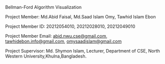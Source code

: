 Bellman-Ford Algorithm Visualization

Project Member: Md.Abid Faisal, Md.Saad Islam Omy, Tawhid Islam Ebon

Project Member ID: 20212054010, 20212028010, 20212049010

Project Member Email: abid.nwu.cse@gmail.com, tawhidebon.info@gmail.com, omysaadislam@gmail.com

Project Supervisor: Md. Shymon Islam, Lecturer, Department of CSE, North Western University,Khulna,Bangladesh.
